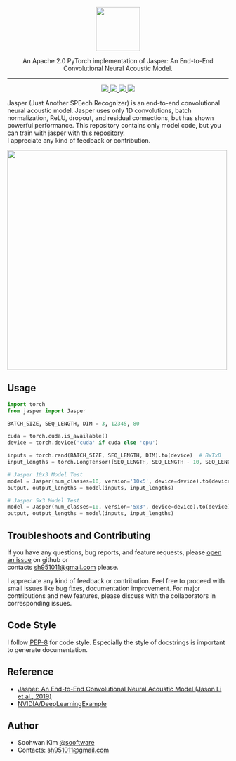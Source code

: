 <p  align="center"><img src="https://user-images.githubusercontent.com/42150335/105607042-f128b880-5ddf-11eb-83e0-5f6f25bfc3dd.png" height=100>
  
<p  align="center">An Apache 2.0 PyTorch implementation of Jasper: An End-to-End Convolutional Neural Acoustic Model.

***

<p  align="center"> 
     <a href="https://github.com/sooftware/jasper/blob/main/LICENSE">
          <img src="http://img.shields.io/badge/license-Apache--2.0-informational"> 
     </a>
     <a href="https://github.com/pytorch/pytorch">
          <img src="http://img.shields.io/badge/framework-PyTorch-informational"> 
     </a>
     <a href="https://www.python.org/dev/peps/pep-0008/">
          <img src="http://img.shields.io/badge/codestyle-PEP--8-informational"> 
     </a>
     <a href="https://github.com/sooftware/jasper">
          <img src="http://img.shields.io/badge/build-passing-success"> 
     </a>
  
Jasper (Just Another SPEech Recognizer) is an end-to-end convolutional neural acoustic model. Jasper uses only 1D convolutions, batch normalization, ReLU, dropout, and residual connections, but has shown powerful performance. This repository contains only model code, but you can train with jasper with [this repository](https://github.com/sooftware/KoSpeech).   
I appreciate any kind of feedback or contribution.  
  
<img src="https://storage.googleapis.com/groundai-web-prod/media/users/user_225111/project_350443/images/JasperVerticalDR_3.png" height=500>
  
## Usage  
  
```python
import torch
from jasper import Jasper

BATCH_SIZE, SEQ_LENGTH, DIM = 3, 12345, 80

cuda = torch.cuda.is_available()
device = torch.device('cuda' if cuda else 'cpu')

inputs = torch.rand(BATCH_SIZE, SEQ_LENGTH, DIM).to(device)  # BxTxD
input_lengths = torch.LongTensor([SEQ_LENGTH, SEQ_LENGTH - 10, SEQ_LENGTH - 20]).to(device)

# Jasper 10x3 Model Test
model = Jasper(num_classes=10, version='10x5', device=device).to(device)
output, output_lengths = model(inputs, input_lengths)

# Jasper 5x3 Model Test
model = Jasper(num_classes=10, version='5x3', device=device).to(device)
output, output_lengths = model(inputs, input_lengths)
```
  
## Troubleshoots and Contributing
If you have any questions, bug reports, and feature requests, please [open an issue](https://github.com/sooftware/Jasper-pytorch/issues) on github or   
contacts sh951011@gmail.com please.
  
I appreciate any kind of feedback or contribution.  Feel free to proceed with small issues like bug fixes, documentation improvement.  For major contributions and new features, please discuss with the collaborators in corresponding issues.  
  
## Code Style
I follow [PEP-8](https://www.python.org/dev/peps/pep-0008/) for code style. Especially the style of docstrings is important to generate documentation.  
  
## Reference
- [Jasper: An End-to-End Convolutional Neural Acoustic Model (Jason Li et al., 2019)](https://arxiv.org/pdf/1904.03288.pdf)
- [NVIDIA/DeepLearningExample](https://github.com/NVIDIA/DeepLearningExamples)
  
## Author
  
* Soohwan Kim [@sooftware](https://github.com/sooftware)
* Contacts: sh951011@gmail.com
